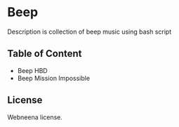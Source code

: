 # Beep
Description is collection of beep music using bash script

## Table of Content
* Beep HBD
* Beep Mission Impossible

## License
Webneena license.